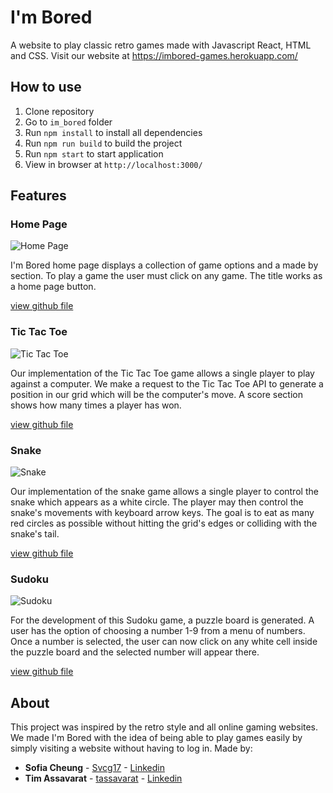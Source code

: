 # I'm Bored
A website to play classic retro games made with Javascript React, HTML and CSS.
Visit our website at https://imbored-games.herokuapp.com/

## How to use
1. Clone repository
2. Go to `im_bored` folder
3. Run `npm install` to install all dependencies
4. Run `npm run build` to build the project
5. Run `npm start` to start application
6. View in browser at `http://localhost:3000/`

## Features
### Home Page

![Home Page](https://i.imgur.com/aifDzri.png)

I'm Bored home page displays a collection of game options and a made by section. To play a game the user must click on any game. The title works as a home page button.


[view github file](./src/home/main.js) 
 
### Tic Tac Toe

![Tic Tac Toe](https://i.imgur.com/5nlNyNK.png)

Our implementation of the Tic Tac Toe game allows a single player to play against a computer. We make a request to the Tic Tac Toe API to generate a position in our grid which will be the computer's move. A score section shows how many times a player has won.


[view github file](./src/tictactoe/tic-tac-toe.js)

### Snake

![Snake](https://i.imgur.com/Vr1DSjz.png)

Our implementation of the snake game allows a single player to control the snake which appears as a white circle. The player may then control the snake's movements with keyboard arrow keys. The goal is to eat as many red circles as possible without hitting the grid's edges or colliding with the snake's tail.

[view github file](./src/snake/snake.js)

### Sudoku

![Sudoku](https://i.imgur.com/yYnVepg.png)

For the development of this Sudoku game, a puzzle board is generated. A user has the option of choosing a number 1-9 from a menu of numbers. Once a number is selected, the user can now click on any white cell inside the puzzle board and the selected number will appear there.

[view github file](./src/sudoku/sudoku.js)

## About
This project was inspired by the retro style and all online gaming websites. We made I'm Bored with the idea of being able to play games easily by simply visiting a website without having to log in.
Made by:
* **Sofia Cheung** - [Svcg17](https://github.com/Svcg17) - [Linkedin](https://www.linkedin.com/in/sof%C3%ADa-cheung-90056817a/)
* **Tim Assavarat** - [tassavarat](https://github.com/tassavarat) - [Linkedin](https://www.linkedin.com/in/tim-assavarat-04b14717a/)
